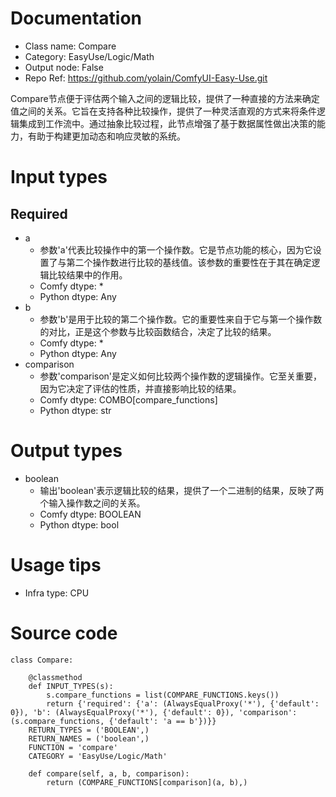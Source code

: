 # Documentation
- Class name: Compare
- Category: EasyUse/Logic/Math
- Output node: False
- Repo Ref: https://github.com/yolain/ComfyUI-Easy-Use.git

Compare节点便于评估两个输入之间的逻辑比较，提供了一种直接的方法来确定值之间的关系。它旨在支持各种比较操作，提供了一种灵活直观的方式来将条件逻辑集成到工作流中。通过抽象比较过程，此节点增强了基于数据属性做出决策的能力，有助于构建更加动态和响应灵敏的系统。

# Input types
## Required
- a
    - 参数'a'代表比较操作中的第一个操作数。它是节点功能的核心，因为它设置了与第二个操作数进行比较的基线值。该参数的重要性在于其在确定逻辑比较结果中的作用。
    - Comfy dtype: *
    - Python dtype: Any
- b
    - 参数'b'是用于比较的第二个操作数。它的重要性来自于它与第一个操作数的对比，正是这个参数与比较函数结合，决定了比较的结果。
    - Comfy dtype: *
    - Python dtype: Any
- comparison
    - 参数'comparison'是定义如何比较两个操作数的逻辑操作。它至关重要，因为它决定了评估的性质，并直接影响比较的结果。
    - Comfy dtype: COMBO[compare_functions]
    - Python dtype: str

# Output types
- boolean
    - 输出'boolean'表示逻辑比较的结果，提供了一个二进制的结果，反映了两个输入操作数之间的关系。
    - Comfy dtype: BOOLEAN
    - Python dtype: bool

# Usage tips
- Infra type: CPU

# Source code
```
class Compare:

    @classmethod
    def INPUT_TYPES(s):
        s.compare_functions = list(COMPARE_FUNCTIONS.keys())
        return {'required': {'a': (AlwaysEqualProxy('*'), {'default': 0}), 'b': (AlwaysEqualProxy('*'), {'default': 0}), 'comparison': (s.compare_functions, {'default': 'a == b'})}}
    RETURN_TYPES = ('BOOLEAN',)
    RETURN_NAMES = ('boolean',)
    FUNCTION = 'compare'
    CATEGORY = 'EasyUse/Logic/Math'

    def compare(self, a, b, comparison):
        return (COMPARE_FUNCTIONS[comparison](a, b),)
```